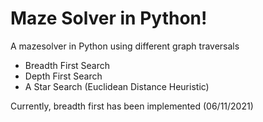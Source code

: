 # Maze Solver in Python!

A mazesolver in Python using different graph traversals

- Breadth First Search
- Depth First Search
- A Star Search (Euclidean Distance Heuristic)

Currently, breadth first has been implemented (06/11/2021)
